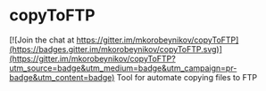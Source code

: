 # copyToFTP

[![Join the chat at https://gitter.im/mkorobeynikov/copyToFTP](https://badges.gitter.im/mkorobeynikov/copyToFTP.svg)](https://gitter.im/mkorobeynikov/copyToFTP?utm_source=badge&utm_medium=badge&utm_campaign=pr-badge&utm_content=badge)
Tool for automate copying files to FTP
